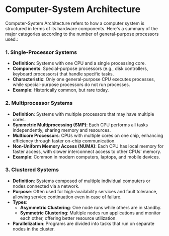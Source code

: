 # Computer-System Architecture

Computer-System Architecture refers to how a computer system is structured in terms of its hardware components. Here's a summary of the major categories according to the number of general-purpose
processors used.:

### 1. Single-Processor Systems
- **Definition**: Systems with one CPU and a single processing core.
- **Components**: Special-purpose processors (e.g., disk controllers, keyboard processors) that handle specific tasks.
- **Characteristic**: Only one general-purpose CPU executes processes, while special-purpose processors do not run processes.
- **Example**: Historically common, but rare today.

### 2. Multiprocessor Systems
- **Definition**: Systems with multiple processors that may have multiple cores.
- **Symmetric Multiprocessing (SMP)**: Each CPU performs all tasks independently, sharing memory and resources.
- **Multicore Processors**: CPUs with multiple cores on one chip, enhancing efficiency through faster on-chip communication.
- **Non-Uniform Memory Access (NUMA)**: Each CPU has local memory for faster access, with slower interconnect access to other CPUs' memory.
- **Example**: Common in modern computers, laptops, and mobile devices.

### 3. Clustered Systems
- **Definition**: Systems composed of multiple individual computers or nodes connected via a network.
- **Purpose**: Often used for high-availability services and fault tolerance, allowing service continuation even in case of failure.
- **Types**:
  - **Asymmetric Clustering**: One node runs while others are in standby.
  - **Symmetric Clustering**: Multiple nodes run applications and monitor each other, offering better resource utilization.
- **Parallelization**: Programs are divided into tasks that run on separate nodes in the cluster.
